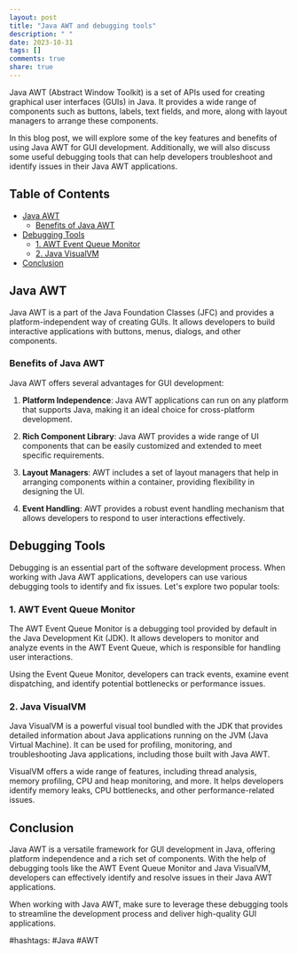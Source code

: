 ```yaml
---
layout: post
title: "Java AWT and debugging tools"
description: " "
date: 2023-10-31
tags: []
comments: true
share: true
---
```


Java AWT (Abstract Window Toolkit) is a set of APIs used for creating graphical user interfaces (GUIs) in Java. It provides a wide range of components such as buttons, labels, text fields, and more, along with layout managers to arrange these components.

In this blog post, we will explore some of the key features and benefits of using Java AWT for GUI development. Additionally, we will also discuss some useful debugging tools that can help developers troubleshoot and identify issues in their Java AWT applications.

## Table of Contents

- [Java AWT](#java-awt)
  - [Benefits of Java AWT](#benefits-of-java-awt)
- [Debugging Tools](#debugging-tools)
  - [1. AWT Event Queue Monitor](#1-awt-event-queue-monitor)
  - [2. Java VisualVM](#2-java-visualvm)
- [Conclusion](#conclusion)

## Java AWT

Java AWT is a part of the Java Foundation Classes (JFC) and provides a platform-independent way of creating GUIs. It allows developers to build interactive applications with buttons, menus, dialogs, and other components.

### Benefits of Java AWT

Java AWT offers several advantages for GUI development:

1. **Platform Independence**: Java AWT applications can run on any platform that supports Java, making it an ideal choice for cross-platform development.

2. **Rich Component Library**: Java AWT provides a wide range of UI components that can be easily customized and extended to meet specific requirements.

3. **Layout Managers**: AWT includes a set of layout managers that help in arranging components within a container, providing flexibility in designing the UI.

4. **Event Handling**: AWT provides a robust event handling mechanism that allows developers to respond to user interactions effectively.

## Debugging Tools

Debugging is an essential part of the software development process. When working with Java AWT applications, developers can use various debugging tools to identify and fix issues. Let's explore two popular tools:

### 1. AWT Event Queue Monitor

The AWT Event Queue Monitor is a debugging tool provided by default in the Java Development Kit (JDK). It allows developers to monitor and analyze events in the AWT Event Queue, which is responsible for handling user interactions.

Using the Event Queue Monitor, developers can track events, examine event dispatching, and identify potential bottlenecks or performance issues.

### 2. Java VisualVM

Java VisualVM is a powerful visual tool bundled with the JDK that provides detailed information about Java applications running on the JVM (Java Virtual Machine). It can be used for profiling, monitoring, and troubleshooting Java applications, including those built with Java AWT.

VisualVM offers a wide range of features, including thread analysis, memory profiling, CPU and heap monitoring, and more. It helps developers identify memory leaks, CPU bottlenecks, and other performance-related issues.

## Conclusion

Java AWT is a versatile framework for GUI development in Java, offering platform independence and a rich set of components. With the help of debugging tools like the AWT Event Queue Monitor and Java VisualVM, developers can effectively identify and resolve issues in their Java AWT applications.

When working with Java AWT, make sure to leverage these debugging tools to streamline the development process and deliver high-quality GUI applications.

#hashtags: #Java #AWT